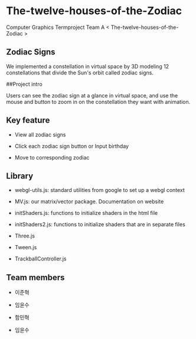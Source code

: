 # The-twelve-houses-of-the-Zodiac
Computer Graphics Termproject Team A &lt; The-twelve-houses-of-the-Zodiac >

## Zodiac Signs

We implemented a constellation in virtual space by 3D modeling 12 constellations that divide the Sun's orbit called zodiac signs.

##Project intro

Users can see the zodiac sign at a glance in virtual space, and use the mouse and button to zoom in on the constellation they want with animation.

## Key feature

* View all zodiac signs

* Click each zodiac sign button or Input birthday

* Move to corresponding zodiac


## Library


* webgl-utils.js: standard utilities from google to set up a webgl context

* MV.js: our matrix/vector package. Documentation on website

* initShaders.js: functions to initialize shaders in the html file

* initShaders2.js: functions to initialize shaders that are in separate files

* Three.js

* Tween.js

* TrackballController.js


## Team members

* 이준혁

* 임윤수

* 함민혁

* 임윤수
